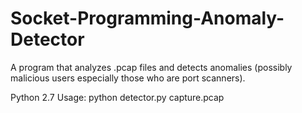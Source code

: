 # Socket-Programming-Anomaly-Detector
A program that analyzes .pcap files and detects anomalies (possibly malicious users especially those who are port scanners).

Python 2.7
Usage: python detector.py capture.pcap

